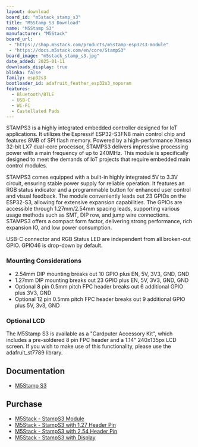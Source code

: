 ```yaml
---
layout: download
board_id: "m5stack_stamp_s3"
title: "M5Stamp S3 Download"
name: "M5Stamp S3"
manufacturer: "M5Stack"
board_url:
 - "https://shop.m5stack.com/products/m5stamp-esp32s3-module"
 - "https://docs.m5stack.com/en/core/StampS3"
board_image: "m5stack_stamp_s3.jpg"
date_added: 2025-01-11
downloads_display: true
blinka: false
family: esp32s3
bootloader_id: adafruit_feather_esp32s3_nopsram
features:
  - Bluetooth/BTLE
  - USB-C
  - Wi-Fi
  - Castellated Pads
---
```


STAMPS3 is a highly integrated embedded controller designed for IoT applications. It utilizes the Espressif ESP32-S3FN8 main control chip and features 8MB of SPI flash memory. Powered by a high-performance Xtensa 32-bit LX7 dual-core processor, STAMPS3 delivers impressive processing power with a main frequency of up to 240MHz. This module is specifically designed to meet the demands of IoT projects that require embedded main control modules.

STAMPS3 comes equipped with a built-in highly integrated 5V to 3.3V circuit, ensuring stable power supply for reliable operation. It features an RGB status indicator and a programmable button for enhanced user control and visual feedback. The module conveniently leads out 23 GPIOs on the ESP32-S3, allowing for extensive expansion capabilities. The GPIOs are accessible through 1.27mm/2.54mm spacing leads, supporting various usage methods such as SMT, DIP row, and jump wire connections. STAMPS3 offers a compact form factor, delivering strong performance, rich expansion IO, and low power consumption.

USB-C connector and RGB Status LED are independent from all broken-out GPIO. GPIO46 is drop-down by default.

### Mounting Considerations
* 2.54mm DIP mounting breaks out 10 GPIO plus EN, 5V, 3V3, GND, GND
* 1.27mm DIP mounting breaks out 23 GPIO plus EN, 5V, 3V3, GND, GND
* Optional 8 pin 0.5mm pitch FPC header breaks out 6 additional GPIO plus 3V3, GND
* Optional 12 pin 0.5mm pitch FPC header breaks out 9 additional GPIO plus 5V, 3v3, GND

### Optional LCD
The M5Stamp S3 is available as a "Cardputer Accessory Kit", which includes a pre-soldered 8 pin FPC header and a 1.14" 240x135px LCD screen. If you wish to make use of this functionality, please use the adafruit_st7789 library.

## Documentation

* [M5Stamp S3](https://docs.m5stack.com/en/core/StampS3)

## Purchase

* [M5Stack - StampS3 Module](https://shop.m5stack.com/products/m5stamp-esp32s3-module)
* [M5Stack - StampS3 with 1.27 Header Pin](https://shop.m5stack.com/products/m5stamps3-with-1-27-header-pin)
* [M5Stack - StampS3 with 2.54 Header Pin](https://shop.m5stack.com/products/m5stamps3-with-2-54-header-pin)
* [M5Stack - StampS3 with Display](https://shop.m5stack.com/products/cardputer-accessory-kit)

